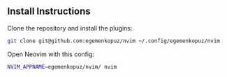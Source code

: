 ## Install Instructions

Clone the repository and install the plugins:

```sh
git clone git@github.com:egemenkopuz/nvim ~/.config/egemenkopuz/nvim
```

Open Neovim with this config:

```sh
NVIM_APPNAME=egemenkopuz/nvim/ nvim
```
